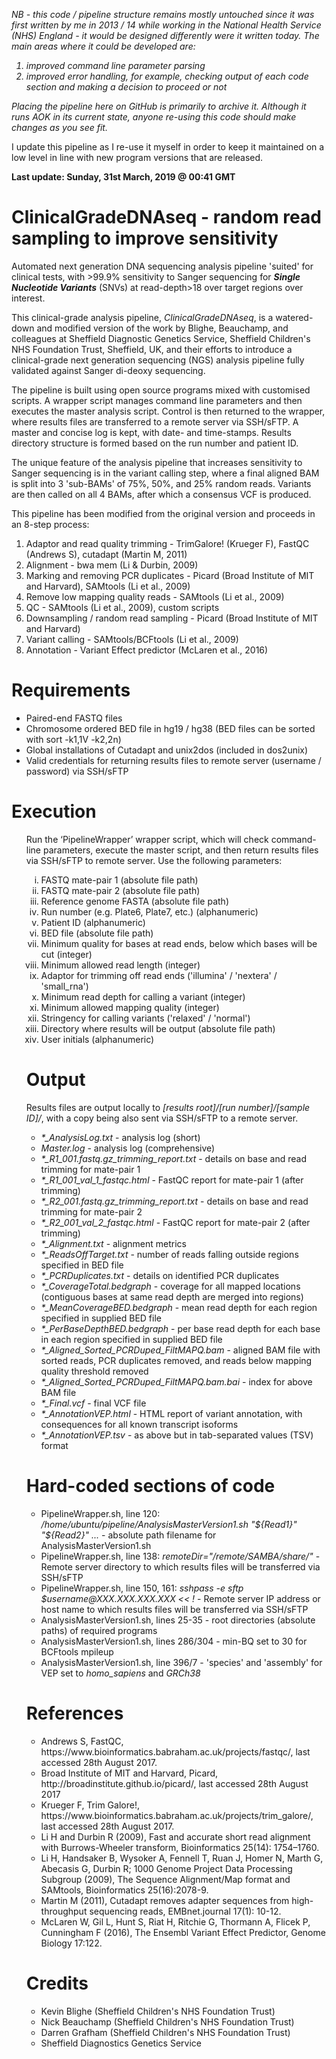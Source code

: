 <i>NB - this code / pipeline structure remains mostly untouched since it was first written by me in 2013 / 14 while working in the National Health Service (NHS) England - it would be designed differently were it written today. The main areas where it could be developed are:
  <ol><li>improved command line parameter parsing</li>
    <li>improved error handling, for example, checking output of each code section and making a decision to proceed or not</li></ol>

Placing the pipeline here on GitHub is primarily to archive it. Although it runs AOK in its current state, anyone re-using this code should make changes as you see fit.</i>

I update this pipeline as I re-use it myself in order to keep it maintained on a low level in line with new program versions that are released.

<b>Last update: Sunday, 31st March, 2019 @ 00:41 GMT</b>

# ClinicalGradeDNAseq - random read sampling to improve sensitivity
Automated next generation DNA sequencing analysis pipeline 'suited' for clinical tests, with >99.9% sensitivity to Sanger sequencing for <b><i>Single Nucleotide Variants</i></b> (SNVs) at read-depth>18 over target regions over interest.

This clinical-grade analysis pipeline, <i>ClinicalGradeDNAseq</i>, is a watered-down and modified version of the work by Blighe, Beauchamp, and colleagues at Sheffield Diagnostic Genetics Service, Sheffield Children's NHS Foundation Trust, Sheffield, UK, and their efforts to introduce a clinical-grade next generation sequencing (NGS) analysis pipeline fully validated against Sanger di-deoxy sequencing.

The pipeline is built using open source programs mixed with customised scripts. A wrapper script manages command line parameters and then executes the master analysis script. Control is then returned to the wrapper, where results files are transferred to a remote server via SSH/sFTP. A master and concise log is kept, with date- and time-stamps. Results directory structure is formed based on the run number and patient ID.

The unique feature of the analysis pipeline that increases sensitivity to Sanger sequencing is in the variant calling step, where a final aligned BAM is split into 3 'sub-BAMs' of 75%, 50%, and 25% random reads. Variants are then called on all 4 BAMs, after which a consensus VCF is produced.

This pipeline has been modified from the original version and proceeds in an 8-step process:
<ol type="1">
  <li>Adaptor and read quality trimming - TrimGalore! (Krueger F), FastQC (Andrews S), cutadapt (Martin M, 2011)</li>
<li>Alignment - bwa mem (Li & Durbin, 2009)</li>
<li>Marking and removing PCR duplicates - Picard (Broad Institute of MIT and Harvard), SAMtools (Li et al., 2009)</li>
<li>Remove low mapping quality reads - SAMtools (Li et al., 2009)</li>
<li>QC - SAMtools (Li et al., 2009), custom scripts</li>
<li>Downsampling / random read sampling - Picard (Broad Institute of MIT and Harvard)</li>
<li>Variant calling - SAMtools/BCFtools (Li et al., 2009)</li>
<li>Annotation - Variant Effect predictor (McLaren et al., 2016)</li>
</ol>
      
<h1>Requirements</h1>
<ul>
  <li>Paired-end FASTQ files</li>
<li>Chromosome ordered BED file in hg19 / hg38 (BED files can be sorted with sort -k1,1V -k2,2n)</li>
  <li>Global installations of Cutadapt and unix2dos (included in dos2unix)</li>
  <li>Valid credentials for returning results files to remote server (username / password) via SSH/sFTP</li>
</ul>

<h1>Execution</h1>
<ol type="1">
Run the ‘PipelineWrapper’ wrapper script, which will check command-line parameters, execute the master script, and then return results files via SSH/sFTP to remote server. Use the following parameters:
<ol type="i"">
<li>FASTQ mate-pair 1 (absolute file path)</li>
<li>FASTQ mate-pair 2 (absolute file path)</li>
<li>Reference genome FASTA (absolute file path)</li>
<li>Run number (e.g. Plate6, Plate7, etc.) (alphanumeric)</li>
<li>Patient ID (alphanumeric)</li>
<li>BED file (absolute file path)</li>
<li>Minimum quality for bases at read ends, below which bases will be cut (integer)</li>
<li>Minimum allowed read length (integer)</li>
<li>Adaptor for trimming off read ends ('illumina' / 'nextera' / 'small_rna')</li>
<li>Minimum read depth for calling a variant (integer)</li>
<li>Minimum allowed mapping quality (integer)</li>
<li>Stringency for calling variants ('relaxed' / 'normal')</li>
<li>Directory where results will be output (absolute file path)</li>
<li>User initials (alphanumeric)</li>
</ol>

<h1>Output</h1>
Results files are output locally to <i>[results root]/[run number]/[sample ID]/</i>, with a copy being also sent via SSH/sFTP to a remote server.
<ul>
  <li><i>*_AnalysisLog.txt</i> - analysis log (short)</li>
<li><i>Master.log</i> - analysis log (comprehensive)</li>
<li><i>*_R1_001.fastq.gz_trimming_report.txt</i> - details on base and read trimming for mate-pair 1</li>
<li><i>*_R1_001_val_1_fastqc.html</i> - FastQC report for mate-pair 1 (after trimming)</li>
<li><i>*_R2_001.fastq.gz_trimming_report.txt</i> - details on base and read trimming for mate-pair 2</li>
<li><i>*_R2_001_val_2_fastqc.html</i> - FastQC report for mate-pair 2 (after trimming)</li>
<li><i>*_Alignment.txt</i> - alignment metrics</li>
<li><i>*_ReadsOffTarget.txt</i> - number of reads falling outside regions specified in BED file</li>
<li><i>*_PCRDuplicates.txt</i> - details on identified PCR duplicates</li>
<li><i>*_CoverageTotal.bedgraph</i> - coverage for all mapped locations (contiguous bases at same read depth are merged into regions)</li>
<li><i>*_MeanCoverageBED.bedgraph</i> - mean read depth for each region specified in supplied BED file</li>
<li><i>*_PerBaseDepthBED.bedgraph</i> - per base read depth for each base in each region specified in supplied BED file</li>
<li><i>*_Aligned_Sorted_PCRDuped_FiltMAPQ.bam</i> - aligned BAM file with sorted reads, PCR duplicates removed, and reads below mapping quality threshold removed</li>
<li><i>*_Aligned_Sorted_PCRDuped_FiltMAPQ.bam.bai</i> - index for above BAM file</li>
<li><i>*_Final.vcf</i> - final VCF file</li>
<li><i>*_AnnotationVEP.html</i> - HTML report of variant annotation, with consequences for all known transcript isoforms</li>
<li><i>*_AnnotationVEP.tsv</i> - as above but in tab-separated values (TSV) format</li>
</ul>

<h1>Hard-coded sections of code</h1>
<ul>
  <li>PipelineWrapper.sh, line 120: <i>/home/ubuntu/pipeline/AnalysisMasterVersion1.sh "${Read1}" "${Read2}" ...</i> - absolute path filename for AnalysisMasterVersion1.sh</li>
  <li>PipelineWrapper.sh, line 138: <i>remoteDir="/remote/SAMBA/share/"</i> - Remote server directory to which results files will be transferred via SSH/sFTP</li>
  <li>PipelineWrapper.sh, line 150, 161: <i>sshpass -e sftp $username@XXX.XXX.XXX.XXX << !</i> - Remote server IP address or host name to which results files will be transferred via SSH/sFTP</li>
  <li>AnalysisMasterVersion1.sh, lines 25-35 - root directories (absolute paths) of required programs</li>
  <li>AnalysisMasterVersion1.sh, lines 286/304 - min-BQ set to 30 for BCFtools mpileup
  <li>AnalysisMasterVersion1.sh, line 396/7 - 'species' and 'assembly' for VEP set to <i>homo_sapiens</i> and <i>GRCh38</i></li>
</ul>


<h1>References</h1>
<ul>
  <li>Andrews S, FastQC, https://www.bioinformatics.babraham.ac.uk/projects/fastqc/, last accessed 28th August 2017.</li>
<li>Broad Institute of MIT and Harvard, Picard, http://broadinstitute.github.io/picard/, last accessed 28th August 2017</li>
<li>Krueger F, Trim Galore!, https://www.bioinformatics.babraham.ac.uk/projects/trim_galore/, last accessed 28th August 2017.</li>
<li>Li  H and Durbin R (2009), Fast and accurate short read alignment with Burrows-Wheeler transform, Bioinformatics 25(14): 1754–1760.</li>
<li>Li H, Handsaker B, Wysoker A, Fennell T, Ruan J, Homer N, Marth G, Abecasis G, Durbin R; 1000 Genome Project Data Processing Subgroup (2009), The Sequence Alignment/Map format and SAMtools, Bioinformatics 25(16):2078-9.</li>
<li>Martin M (2011), Cutadapt removes adapter sequences from high-throughput sequencing reads, EMBnet.journal 17(1): 10-12.</li>
<li>McLaren W, Gil L, Hunt S, Riat H, Ritchie G, Thormann A, Flicek P, Cunningham F (2016), The Ensembl Variant Effect Predictor, Genome Biology 17:122.</li>
</ul>
<h1>Credits</h1>
<ul>
  <li>Kevin Blighe (Sheffield Children's NHS Foundation Trust)</li>
  <li>Nick Beauchamp (Sheffield Children's NHS Foundation Trust)</li>
  <li>Darren Grafham (Sheffield Children's NHS Foundation Trust)</li>
  <li>Sheffield Diagnostics Genetics Service</li>
</ul>
